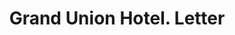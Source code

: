 ---
doi: 10.7916/D8TB2K15
date_other: '1881'
date_other_textual: '1881'
form: correspondence
genre:
- Letters (correspondence)
name:
- Grand Union Hotel
object_in_context_url: https://biggert.cul.columbia.edu/items/view/ave_biggert_01011
subject_hierarchical_geographic:
- New York, New York, United States
subject_name:
- Grand Union Hotel
title: Grand Union Hotel. Letter
sort_title: Grand Union Hotel. Letter
call_number: ave_biggert_01011
coordinates:
- 40.71277777777778,-74.00583333333333
pid: ave_biggert_01011
identifiers: ave_biggert_01011
thumbnail: https://derivativo-2.library.columbia.edu/iiif/2/ldpd:344328/full/!256,256/0/native.jpg
permalink: "/biggert/ave_biggert_01011/"
layout: iiif-image-page
---